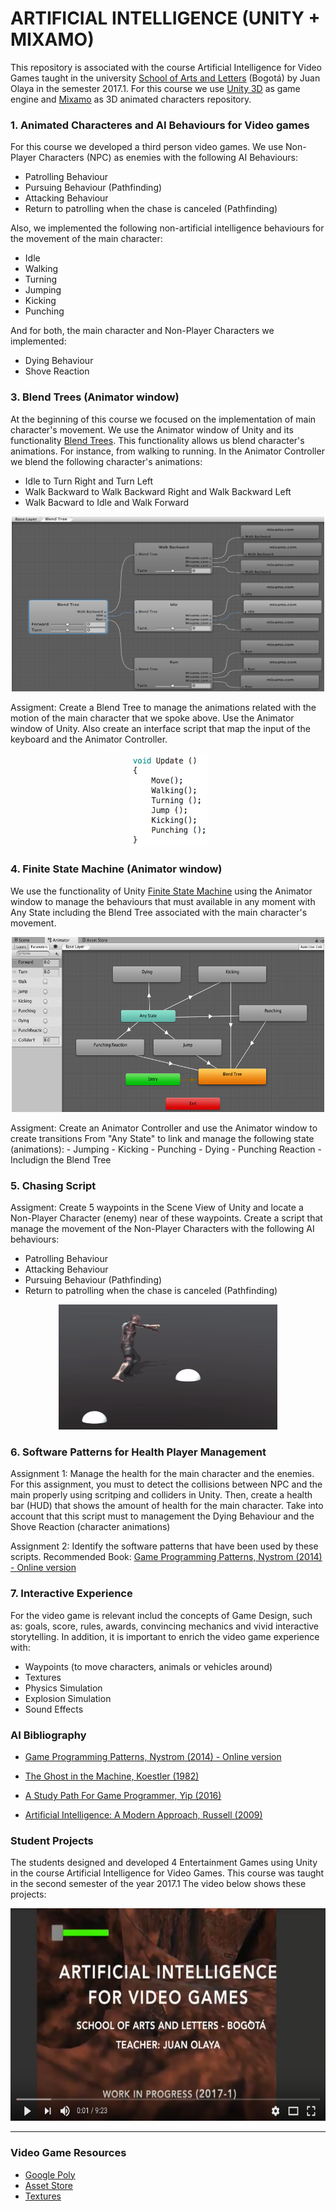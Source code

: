 # ARTIFICIAL INTELLIGENCE (UNITY + MIXAMO)

This repository is associated with the course Artificial Intelligence for Video Games taught in the university [School of Arts and Letters](https://artesyletras.com.co/ingenieria-de-las-artes-digitales/) (Bogotá) by Juan Olaya in the semester 2017.1. For this course we use [Unity 3D](https://unity3d.com/) as game engine and [Mixamo](https://www.mixamo.com/) as 3D animated characters repository.

### 1. Animated Characteres and AI Behaviours for Video games

For this course we developed a third person video games. We use Non-Player Characters (NPC) as enemies with the following AI Behaviours:

- Patrolling Behaviour
- Pursuing Behaviour (Pathfinding)
- Attacking Behaviour
- Return to patrolling when the chase is canceled (Pathfinding)

Also, we implemented the following non-artificial intelligence behaviours for the movement of the main character:
- Idle
- Walking
- Turning
- Jumping
- Kicking
- Punching 

And for both, the main character and Non-Player Characters we implemented:
- Dying Behaviour
- Shove Reaction 

### 3. Blend Trees  (Animator window) 

At the beginning of this course we focused on the implementation of main character's movement. We use the Animator window of Unity and its functionality [Blend Trees](https://docs.unity3d.com/Manual/class-BlendTree.html). This functionality allows us blend character's animations. For instance, from walking to running. In the Animator Controller we blend the following character's animations:

- Idle to Turn Right and Turn Left
- Walk Backward to Walk Backward Right and Walk Backward Left
- Walk Bacward to Idle and Walk Forward

<p align="center">
  <a>
    <img src="Images/BlendTree.png" width=500 height=280>
  </a>
</p>

Assigment: Create a Blend Tree to manage the animations related with the motion of the main character that we spoke above. Use the Animator window of Unity. Also create an interface script that map the input of the keyboard and the Animator Controller.

<p align="center">
  <a>
    <img src="Images/MovementScript.png" width=125 height=150>
  </a>
</p>

### 4. Finite State Machine (Animator window)  
We use the functionality of Unity [Finite State Machine](https://docs.unity3d.com/es/current/Manual/StateMachineBasics.html) using the Animator window to manage the behaviours that must available in any moment with Any State including the Blend Tree associated with the main character's movement.

<p align="center">
  <a>
    <img src="Images/FiniteStateMachine.png" width=500 height=280>
  </a>
</p>
Assigment: Create an Animator Controller and use the Animator window to create transitions From "Any State" to link and manage the following state (animations):
- Jumping
- Kicking
- Punching 
- Dying
- Punching Reaction
- Includign the Blend Tree

### 5. Chasing Script 

Assigment: Create 5 waypoints in the Scene View of Unity and locate a Non-Player Character (enemy) near of these waypoints. Create a script that manage the movement of the Non-Player Characters with the following AI behaviours:
- Patrolling Behaviour
- Attacking Behaviour
- Pursuing Behaviour (Pathfinding)
- Return to patrolling when the chase is canceled (Pathfinding)

<p align="center">
  <a>
    <img src="Images/patrollingZombie.gif" width=350 height=200>
  </a>
</p>

### 6. Software Patterns for Health Player Management 

Assignment 1: Manage the health for the main character and the enemies. For this assignment, you must to detect the collisions between NPC and the main properly using scritping and colliders in Unity. Then, create a health bar (HUD) that shows the amount of health for the main character. Take into account that this script must to management the Dying Behaviour and the Shove Reaction (character animations)

Assignment 2: Identify the software patterns that have been used by these scripts. Recommended Book: [Game Programming Patterns, Nystrom (2014) - Online version](http://gameprogrammingpatterns.com/contents.html)

### 7. Interactive Experience
For the video game is relevant includ the concepts of Game Design, such as: goals, score, rules, awards, convincing mechanics and vivid interactive storytelling. In addition, it is important to enrich the video game experience with:
- Waypoints (to move characters, animals or vehicles around)
- Textures
- Physics Simulation
- Explosion Simulation
- Sound Effects

### AI Bibliography
- [Game Programming Patterns, Nystrom (2014) - Online version](http://gameprogrammingpatterns.com/contents.html)
- [The Ghost in the Machine, Koestler (1982)](https://www.amazon.com/Ghost-Machine-Arthur-Koestler/dp/1939438349/ref=sr_1_1?s=books&ie=UTF8&qid=1489518939&sr=1-1&keywords=ghost+in+the+machine)
- [A Study Path For Game Programmer, Yip (2016)](https://github.com/miloyip/game-programmer)

- [Artificial Intelligence: A Modern Approach, Russell (2009)](https://www.amazon.com/Artificial-Intelligence-Modern-Approach-3rd/dp/0136042597/ref=sr_1_1?s=books&ie=UTF8&qid=1517513059&sr=1-1)

### Student Projects
The students designed and developed 4 Entertainment Games using Unity in the course Artificial Intelligence for Video Games. This
course was taught in the second semester of the year 2017.1 The video below shows these projects:
<p align="center">
  <a href="https://www.youtube.com/watch?v=dm2Lv3_lKhE&t=1s" target="_blank">
    <img src="Images/YoutubeVideo.png" width=600 height=340>
  </a>
</p>

***

### Video Game Resources
- [Google Poly](https://poly.google.com/)
- [Asset Store](https://www.assetstore.unity3d.com)
- [Textures](https://www.textures.com/)
